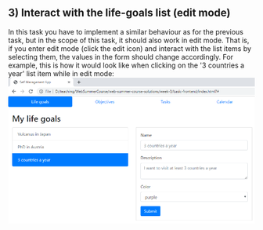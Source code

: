 ## 3) Interact with the life-goals list (edit mode)
In this task you have to implement a similar behaviour as for the previous task, but in the scope of this task, it should also work in edit mode. That is, if you enter edit mode (click the edit icon) and interact with the list items by selecting them, the values in the form should change accordingly.
For example, this is how it would look like when clicking on the '3 countries a year' list item while in edit mode:
![selected_edit_mode](https://github.com/Ranapop/web-course/blob/master/images/mocks/week3/3_countries_edit_mode.png)
